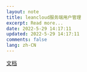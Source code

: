 ```yaml
---
layout: note
title: leancloud服务端用户管理
excerpt: Read more...
date: 2022-5-29 14:17:11
updated: 2022-5-29 14:17:11
comments: false
lang: zh-CN
---
```


[文档](https://leancloud.cn/docs/leanengine_webhosting_guide-node.html)
  